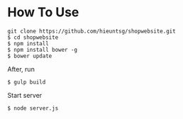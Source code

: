 # How To Use

```
git clone https://github.com/hieuntsg/shopwebsite.git
$ cd shopwebsite
$ npm install
$ npm install bower -g
$ bower update

```

After, run

```
$ gulp build

```
Start server

```
$ node server.js

```
